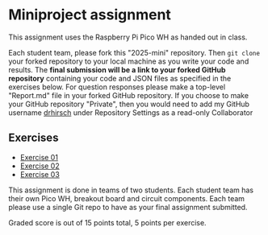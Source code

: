 # Miniproject assignment

This assignment uses the Raspberry Pi Pico WH as handed out in class.

Each student team, please fork this "2025-mini" repository.
Then `git clone` your forked repository to your local machine as you write your code and results.
The **final submission will be a link to your forked GitHub repository** containing your code and JSON files as specified in the exercises below.
For question responses please make a top-level "Report.md" file in your forked GitHub repository.
If you choose to make your GitHub repository "Private", then you would need to add my GitHub username
[drhirsch](https://github.com/drhirsch)
under Repository Settings as a read-only Collaborator

## Exercises

* [Exercise 01](./exercise01.md)
* [Exercise 02](./exercise02.md)
* [Exercise 03](./exercise03.md)

This assignment is done in teams of two students.
Each student team has their own Pico WH, breakout board and circuit components.
Each team please use a single Git repo to have as your final assignment submitted.

Graded score is out of 15 points total, 5 points per exercise.

